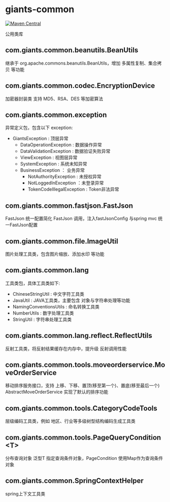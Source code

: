 # giants-common
[![Maven Central](https://maven-badges.herokuapp.com/maven-central/com.github.vencent-lu/giants-common/badge.svg)](https://maven-badges.herokuapp.com/maven-central/com.github.vencent-lu/giants-common)

公用类库

## com.giants.common.beanutils.BeanUtils
继承于 org.apache.commons.beanutils.BeanUtils，增加 多属性复制、集合拷贝 等功能

## com.giants.common.codec.EncryptionDevice
加密器封装类 支持 MD5、RSA、DES 等加密算法

## com.giants.common.exception
异常定义包，包含以下 exception:
* GiantsException : 顶层异常
    * DataOperationException : 数据操作异常
    * DataValidationException : 数据验证失败异常
    * ViewException : 视图层异常
    * SystemException : 系统未知异常
    * BusinessException ： 业务异常
        * NotAuthorityException : 未授权异常
        * NotLoggedInException ：未登录异常
        * TokenCodeIllegalException : Token非法异常
        
## com.giants.common.fastjson.FastJson
FastJson 统一配置简化 FastJson 调用，注入fastJsonConfig 与spring mvc 统一FastJson配置

## com.giants.common.file.ImageUtil
图片处理工具类，包含图片缩放、添加水印 等功能

## com.giants.common.lang
工具类包，具体工具类如下:
* ChineseStringUtil : 中文字符工具类
* JavaUtil : JAVA工具类，主要包含 对象与字符串处理等功能
* NamingConventionsUtils : 命名转换工具类
* NumberUtils : 数字处理工具类
* StringUtil : 字符串处理工具类

## com.giants.common.lang.reflect.ReflectUtils
反射工具类，将反射结果缓存在内存中，提升级 反射调用性能

## com.giants.common.tools.moveorderservice.MoveOrderService
移动排序服务接口，支持 上移、下移、置顶(移至第一个)、置底(移至最后一个)
AbstractMoveOrderService 实现了默认的排序功能

## com.giants.common.tools.CategoryCodeTools
层级编码工具类，例如 地区、行业等多级树型结构编码生成工具类

## com.giants.common.tools.PageQueryCondition<T\>
分布查询对象 泛型T 指定查询条件对象，PageCondition 使用Map作为查询条件对象

## com.giants.common.SpringContextHelper
spring上下文工具类


